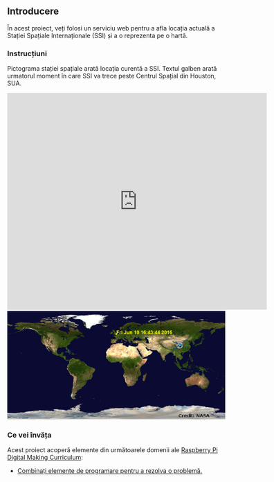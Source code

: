 ## Introducere

În acest proiect, veți folosi un serviciu web pentru a afla locația actuală a Stației Spațiale Internaționale (SSI) și a o reprezenta pe o hartă.

### Instrucțiuni

Pictograma stației spațiale arată locația curentă a SSI. Textul galben arată urmatorul moment în care SSI va trece peste Centrul Spațial din Houston, SUA.

<div class="trinket">
  <iframe src="https://trinket.io/embed/python/b95851338c?outputOnly=true&start=result" width="600" height="500" frameborder="0" marginwidth="0" marginheight="0" allowfullscreen>
  </iframe>
  <img src="images/iss-final.png">
</div>

### Ce vei învăța

Acest proiect acoperă elemente din următoarele domenii ale [Raspberry Pi Digital Making Curriculum](http://rpf.io/curriculum):

+ [Combinați elemente de programare pentru a rezolva o problemă.](https://www.raspberrypi.org/curriculum/programming/builder)